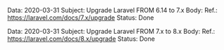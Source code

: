 Data: 2020-03-31
Subject: Upgrade Laravel FROM 6.14 to 7.x
Body: Ref.: https://laravel.com/docs/7.x/upgrade
Status: Done

Data: 2020-03-31
Subject: Upgrade Laravel FROM 7.x to 8.x
Body: Ref.: https://laravel.com/docs/8.x/upgrade
Status: Done
